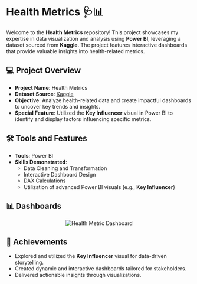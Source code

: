 # Health Metrics 🩺📊

Welcome to the **Health Metrics** repository! This project showcases my expertise in data visualization and analysis using **Power BI**, leveraging a dataset sourced from **Kaggle**. The project features interactive dashboards that provide valuable insights into health-related metrics.


## 💻 Project Overview  
- **Project Name**: Health Metrics  
- **Dataset Source**: [Kaggle](https://www.kaggle.com/)  
- **Objective**: Analyze health-related data and create impactful dashboards to uncover key trends and insights.  
- **Special Feature**: Utilized the **Key Influencer** visual in Power BI to identify and display factors influencing specific metrics.


## 🛠️ Tools and Features  
- **Tools**: Power BI  
- **Skills Demonstrated**:
  - Data Cleaning and Transformation
  - Interactive Dashboard Design
  - DAX Calculations
  - Utilization of advanced Power BI visuals (e.g., **Key Influencer**)  


## 📊 Dashboards  

<div align="center">
  <img src="" alt="Health Metric Dashboard ">
</div>


## 🚀 Achievements  
- Explored and utilized the **Key Influencer** visual for data-driven storytelling.  
- Created dynamic and interactive dashboards tailored for stakeholders.  
- Delivered actionable insights through visualizations.  

